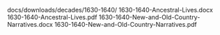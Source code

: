 ﻿docs/downloads/decades/1630-1640/
  1630-1640-Ancestral-Lives.docx
  1630-1640-Ancestral-Lives.pdf
  1630-1640-New-and-Old-Country-Narratives.docx
  1630-1640-New-and-Old-Country-Narratives.pdf

